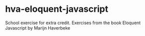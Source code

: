 # hva-eloquent-javascript
School exercise for extra credit. Exercises from the book Eloquent Javascript by Marijn Haverbeke

